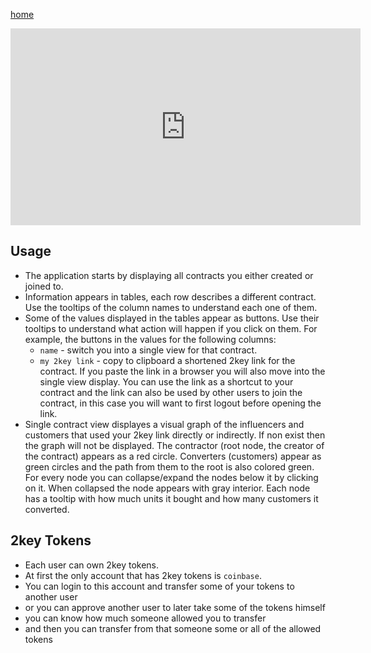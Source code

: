 [home](./)
<iframe width="560" height="315" src="https://www.youtube.com/embed/AmwILyOrhr8?rel=0" frameborder="0" allow="autoplay; encrypted-media" allowfullscreen></iframe>

## Usage
* The application starts by displaying all contracts you either created or joined to.
* Information appears in tables, each row describes a different contract. Use the tooltips of the column names to understand each one of them.
* Some of the values displayed in the tables appear as buttons. Use their tooltips to understand what action will happen if you click on them.
For example, the buttons in the values for the following columns:
  * `name` - switch you into a single view for that contract.
  * `my 2key link` - copy to clipboard a shortened 2key link for the contract.
  If you paste the link in a browser you will also move into the single view display.
  You can use the link as a shortcut to your contract and the link can also 
  be used by other users to join the contract, in this case you will want to
  first logout before opening the link.
* Single contract view displayes a visual graph of the influencers and customers
 that used your 2key link directly or indirectly. If non exist then the graph will not be displayed.
 The contractor (root node, the creator of the contract) appears as a red circle.
 Converters (customers) appear as green circles and the path from them to the root is also colored green.
 For every node you can collapse/expand the nodes below it by clicking on it. When collapsed the node appears with gray interior.
 Each node has a tooltip with how much units it bought and how many customers it converted.


## 2key Tokens
* Each user can own 2key tokens.
* At first the only account that has 2key tokens is `coinbase`.
* You can login to this account and transfer some of your tokens to another user
* or you can approve another user to later take some of the tokens himself
* you can know how much someone allowed you to transfer
* and then you can transfer from that someone some or all of the allowed tokens

  
